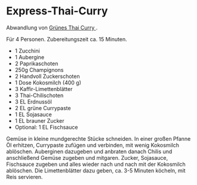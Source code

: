 Express-Thai-Curry
==================

Abwandlung von [Grünes Thai Curry
](https://github.com/SirPepe/Rezepte/blob/master/Hauptgerichte/Thai%20Curry%20(gr%C3%BCn).md).

Für 4 Personen. Zubereitungszeit ca. 15 Minuten.

* 1 Zucchini
* 1 Aubergine
* 2 Paprikaschoten
* 250g Champignons
* 2 Handvoll Zuckerschoten
* 1 Dose Kokosmilch (400 g)
* 3 Kaffir-Limettenblätter
* 3 Thai-Chilischoten
* 3 EL Erdnussöl
* 2 EL grüne Currypaste
* 1 EL Sojasauce
* 1 EL brauner Zucker
* Optional: 1 EL Fischsauce

Gemüse in kleine mundgerechte Stücke schneiden. In einer großen Pfanne Öl erhitzen, Currypaste zufügen und verbinden, mit wenig Kokosmilch ablöschen. Auberginen dazugeben und anbraten danach Chilis und anschließend Gemüse zugeben und mitgaren. Zucker, Sojasauce, Fischsauce zugeben und alles wieder nach und nach mit der Kokosmilch ablöschen. Die Limettenblätter dazu geben, ca. 3-5 Minuten köcheln, mit Reis servieren.